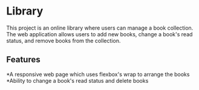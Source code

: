 # Library
This project is an online library where users can manage a book collection. The web application allows users to add new books, change a book's read status, and remove books from the collection.

## Features
*A responsive web page which uses flexbox's wrap to arrange the books
*Ability to change a book's read status and delete books
